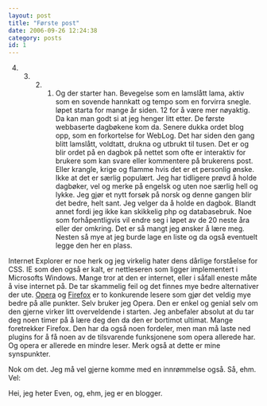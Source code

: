 ```yaml
---
layout: post
title: "Første post"
date: 2006-09-26 12:24:38
category: posts
id: 1
---
```

4. 3. 2. 1. Og der starter han. Bevegelse som en lamslått lama, aktiv som en sovende hannkatt og tempo som en forvirra snegle. løpet starta for mange år siden. 12 for å være mer nøyaktig. Da kan man godt si at jeg henger litt etter. De første webbaserte dagbøkene kom da. Senere dukka ordet blog opp, som en forkortelse for WebLog. Det har siden den gang blitt lamslått, voldtatt, drukna og utbrukt til tusen. Det er og blir ordet på en dagbok på nettet som ofte er interaktiv for brukere som kan svare eller kommentere på brukerens post. Eller krangle, krige og flamme hvis det er et personlig ønske. Ikke at det er særlig populært. Jeg har tidligere prøvd å holde dagbøker, vel og merke på engelsk og uten noe særlig hell og lykke. Jeg gjør et nytt forsøk på norsk og denne gangen blir det bedre, helt sant. Jeg velger da å holde en dagbok. Blandt annet fordi jeg ikke kan skikkelig php og databasebruk. Noe som forhåpentligvis vil endre seg i løpet av de 20 neste åra eller der omkring. Det er så mangt jeg ønsker å lære meg. Nesten så mye at jeg burde lage en liste og da også eventuelt legge den her en plass.

Internet Explorer er noe herk og jeg virkelig hater dens dårlige forståelse for CSS. IE som den også er kalt, er nettleseren som ligger implementert i Microsofts Windows. Mange tror at den er internet, eller i såfall eneste måte å vise internet på. De tar skammelig feil og det finnes mye bedre alternativer der ute. [Opera][1] og [Firefox][2] er to konkurende lesere som gjør det veldig mye bedre på alle punkter. Selv bruker jeg Opera. Den er enkel og genial selv om den gjerne virker litt overveldende i starten. Jeg anbefaler absolut at du tar deg noen timer på å lære deg den da den er bortimot ultimat. Mange foretrekker Firefox. Den har da også noen fordeler, men man må laste ned plugins for å få noen av de tilsvarende funksjonene som opera allerede har. Og opera er allerede en mindre leser. Merk også at dette er mine synspunkter.

Nok om det. Jeg må vel gjerne komme med en innrømmelse også. Så, ehm. Vel:

Hei, jeg heter Even, og, ehm, jeg er en blogger.

 [1]: http://opera.com
 [2]: http://getfirefox.com